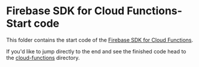 # Firebase SDK for Cloud Functions- Start code

This folder contains the start code of the [Firebase SDK for Cloud Functions](https://codelabs.developers.google.com/codelabs/firebase-cloud-functions/).

If you'd like to jump directly to the end and see the finished code head to the [cloud-functions](../cloud-functions) directory.
